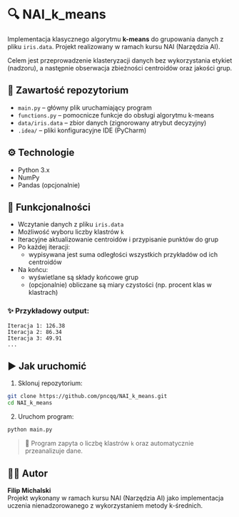 # 🔍 NAI_k_means

Implementacja klasycznego algorytmu **k-means** do grupowania danych z pliku `iris.data`. Projekt realizowany w ramach kursu NAI (Narzędzia AI).

Celem jest przeprowadzenie klasteryzacji danych bez wykorzystania etykiet (nadzoru), a następnie obserwacja zbieżności centroidów oraz jakości grup.

## 📂 Zawartość repozytorium

- `main.py` – główny plik uruchamiający program
- `functions.py` – pomocnicze funkcje do obsługi algorytmu k-means
- `data/iris.data` – zbior danych (zignorowany atrybut decyzyjny)
- `.idea/` – pliki konfiguracyjne IDE (PyCharm)

## ⚙️ Technologie

- Python 3.x
- NumPy
- Pandas (opcjonalnie)

## 🚀 Funkcjonalności

- Wczytanie danych z pliku `iris.data`
- Możliwość wyboru liczby klastrów `k`
- Iteracyjne aktualizowanie centroidów i przypisanie punktów do grup
- Po każdej iteracji:
  - wypisywana jest suma odległości wszystkich przykładów od ich centroidów
- Na końcu:
  - wyświetlane są składy końcowe grup
  - (opcjonalnie) obliczane są miary czystości (np. procent klas w klastrach)

### ✨ Przykładowy output:
```
Iteracja 1: 126.38
Iteracja 2: 86.34
Iteracja 3: 49.91
...
```

## ▶️ Jak uruchomić

1. Sklonuj repozytorium:
```bash
git clone https://github.com/pncqq/NAI_k_means.git
cd NAI_k_means
```

2. Uruchom program:
```bash
python main.py
```

> 🔎 Program zapyta o liczbę klastrów `k` oraz automatycznie przeanalizuje dane.

## 👨‍💻 Autor
**Filip Michalski**  
Projekt wykonany w ramach kursu NAI (Narzędzia AI) jako implementacja uczenia nienadzorowanego z wykorzystaniem metody k-średnich.
